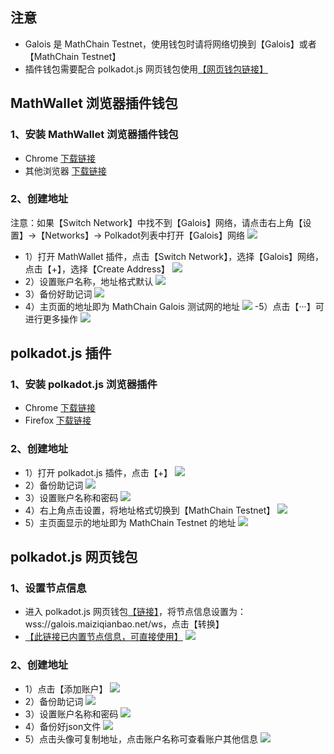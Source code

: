 ## 注意
- Galois 是 MathChain Testnet，使用钱包时请将网络切换到【Galois】或者【MathChain Testnet】
- 插件钱包需要配合 polkadot.js 网页钱包使用[【网页钱包链接】](https://polkadot.js.org/apps/?rpc=wss%3A%2F%2Fgalois.maiziqianbao.net%2Fws#/extrinsics)

## MathWallet 浏览器插件钱包

### 1、安装 MathWallet 浏览器插件钱包

- Chrome [下载链接](https://chrome.google.com/webstore/detail/math-wallet/afbcbjpbpfadlkmhmclhkeeodmamcflc/related?hl=zh-CN)
- 其他浏览器 [下载链接](https://mathwallet.org/zh-cn/)

### 2、创建地址

注意：如果【Switch Network】中找不到【Galois】网络，请点击右上角【设置】->【Networks】-> Polkadot列表中打开【Galois】网络
![](/images/tut_create_account/3_0.png)

- 1）打开 MathWallet 插件，点击【Switch Network】，选择【Galois】网络，点击【+】，选择【Create Address】
![](/images/tut_create_account/3_1.png)
- 2）设置账户名称，地址格式默认
![](/images/tut_create_account/3_2.png)
- 3）备份好助记词
![](/images/tut_create_account/3_3.png)
- 4）主页面的地址即为 MathChain Galois 测试网的地址
![](/images/tut_create_account/3_4.png)
-5）点击【···】可进行更多操作
![](/images/tut_create_account/3_5.png)

## polkadot.js 插件

### 1、安装 polkadot.js 浏览器插件

- Chrome [下载链接](https://chrome.google.com/webstore/detail/polkadot%7Bjs%7D-extension/mopnmbcafieddcagagdcbnhejhlodfdd?hl=en)
- Firefox [下载链接](https://addons.mozilla.org/en-US/firefox/addon/polkadot-js-extension/)

### 2、创建地址

- 1）打开 polkadot.js 插件，点击【+】
![](/images/tut_create_account/1_1.png)
- 2）备份助记词
![](/images/tut_create_account/1_2.png)
- 3）设置账户名称和密码
![](/images/tut_create_account/1_3.png)
- 4）右上角点击设置，将地址格式切换到【MathChain Testnet】
![](/images/tut_create_account/1_4.png)
- 5）主页面显示的地址即为 MathChain Testnet 的地址
![](/images/tut_create_account/1_5.png)

## polkadot.js 网页钱包

### 1、设置节点信息

- 进入 polkadot.js 网页钱包[【链接】](https://polkadot.js.org/apps/#/accounts)，将节点信息设置为：wss://galois.maiziqianbao.net/ws，点击【转换】
- [【此链接已内置节点信息，可直接使用】](https://polkadot.js.org/apps/?rpc=wss%3A%2F%2Fgalois.maiziqianbao.net%2Fws#/accounts)
![](/images/tut_create_account/2_1.png)

### 2、创建地址

- 1）点击【添加账户】
![](/images/tut_create_account/2_2.png)
- 2）备份助记词
![](/images/tut_create_account/2_3.png)
- 3）设置账户名称和密码
![](/images/tut_create_account/2_4.png)
- 4）备份好json文件
![](/images/tut_create_account/2_5.png)
- 5）点击头像可复制地址，点击账户名称可查看账户其他信息
![](/images/tut_create_account/2_6.png)